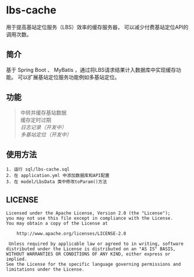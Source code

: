  lbs-cache  
 ====
 
 用于提高基站定位服务（LBS）效率的缓存服务器， 可以减少付费基站定位API的调用次数。
 
 简介  
 -------  
 基于 Spring Boot 、 MyBatis ，通过将LBS请求结果计入数据库中实现缓存功能。
 可以扩展基站定位服务功能例如多基站定位。
 
 功能
 -------  
 
   >中转并缓存基站数据  
    缓存定时过期  
    _日志记录（开发中）_  
    _多基站定位（开发中）_
 
 使用方法
 -------  
    1. 运行 sql/lbs-cache.sql
    2. 在 application.yml 中添加数据库和API配置
    3. 在 model/LbsData 类中修改toParam()方法
    
 
 
 LICENSE
 -------  
    Licensed under the Apache License, Version 2.0 (the "License");
    you may not use this file except in compliance with the License.
    You may obtain a copy of the License at
 
        http://www.apache.org/licenses/LICENSE-2.0
 
     Unless required by applicable law or agreed to in writing, software
    distributed under the License is distributed on an "AS IS" BASIS,
    WITHOUT WARRANTIES OR CONDITIONS OF ANY KIND, either express or implied.
    See the License for the specific language governing permissions and
    limitations under the License.
